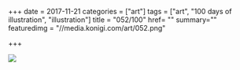 +++
date = 2017-11-21
categories = ["art"]
tags = ["art", "100 days of illustration", "illustration"]
title = "052/100"
href= ""
summary=""
featuredimg = "//media.konigi.com/art/052.png"

+++

<img src="//media.konigi.com/art/052.png" />
